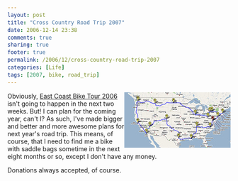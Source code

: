 ```yaml
---
layout: post
title: "Cross Country Road Trip 2007"
date: 2006-12-14 23:38
comments: true
sharing: true
footer: true
permalink: /2006/12/cross-country-road-trip-2007
categories: [Life]
tags: [2007, bike, road_trip]
---
```

<div class="imgRight"><a href="http://www.flickr.com/photos/brockli/322770545/" title="Photo Sharing"><img src="/files/images/322770545_bbfc3ebda6_m.jpg" width="240" height="125" alt="Road Trip '07 (ish)" align="right"  /></a></div>

Obviously, <a href="http://www.brockli.com/archives/2005/07/east_coast_bike_tour_2006.php">East Coast Bike Tour 2006</a> isn't going to happen in the next two weeks.  But!  I can plan for the coming year, can't I?  As such, I've made bigger and better and more awesome plans for next year's road trip.  This means, of course, that I need to find me a bike with saddle bags sometime in the next eight months or so, except I don't have any money.

Donations always accepted, of course.
